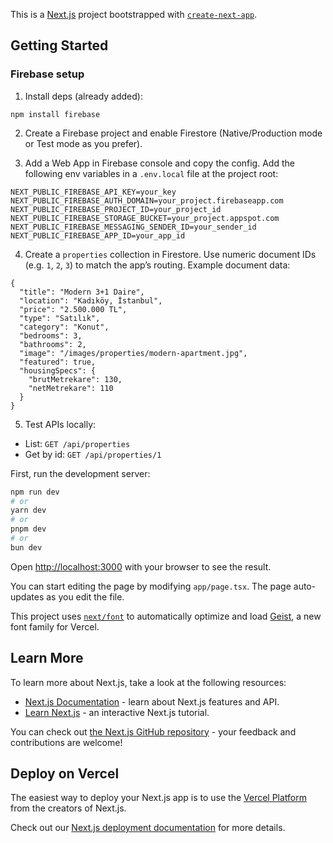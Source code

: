 This is a [Next.js](https://nextjs.org) project bootstrapped with [`create-next-app`](https://nextjs.org/docs/app/api-reference/cli/create-next-app).

## Getting Started

### Firebase setup

1. Install deps (already added):

```
npm install firebase
```

2. Create a Firebase project and enable Firestore (Native/Production mode or Test mode as you prefer).

3. Add a Web App in Firebase console and copy the config. Add the following env variables in a `.env.local` file at the project root:

```
NEXT_PUBLIC_FIREBASE_API_KEY=your_key
NEXT_PUBLIC_FIREBASE_AUTH_DOMAIN=your_project.firebaseapp.com
NEXT_PUBLIC_FIREBASE_PROJECT_ID=your_project_id
NEXT_PUBLIC_FIREBASE_STORAGE_BUCKET=your_project.appspot.com
NEXT_PUBLIC_FIREBASE_MESSAGING_SENDER_ID=your_sender_id
NEXT_PUBLIC_FIREBASE_APP_ID=your_app_id
```

4. Create a `properties` collection in Firestore. Use numeric document IDs (e.g. `1`, `2`, `3`) to match the app’s routing. Example document data:

```
{
  "title": "Modern 3+1 Daire",
  "location": "Kadıköy, İstanbul",
  "price": "2.500.000 TL",
  "type": "Satılık",
  "category": "Konut",
  "bedrooms": 3,
  "bathrooms": 2,
  "image": "/images/properties/modern-apartment.jpg",
  "featured": true,
  "housingSpecs": {
    "brutMetrekare": 130,
    "netMetrekare": 110
  }
}
```

5. Test APIs locally:

- List: `GET /api/properties`
- Get by id: `GET /api/properties/1`

First, run the development server:

```bash
npm run dev
# or
yarn dev
# or
pnpm dev
# or
bun dev
```

Open [http://localhost:3000](http://localhost:3000) with your browser to see the result.

You can start editing the page by modifying `app/page.tsx`. The page auto-updates as you edit the file.

This project uses [`next/font`](https://nextjs.org/docs/app/building-your-application/optimizing/fonts) to automatically optimize and load [Geist](https://vercel.com/font), a new font family for Vercel.

## Learn More

To learn more about Next.js, take a look at the following resources:

- [Next.js Documentation](https://nextjs.org/docs) - learn about Next.js features and API.
- [Learn Next.js](https://nextjs.org/learn) - an interactive Next.js tutorial.

You can check out [the Next.js GitHub repository](https://github.com/vercel/next.js) - your feedback and contributions are welcome!

## Deploy on Vercel

The easiest way to deploy your Next.js app is to use the [Vercel Platform](https://vercel.com/new?utm_medium=default-template&filter=next.js&utm_source=create-next-app&utm_campaign=create-next-app-readme) from the creators of Next.js.

Check out our [Next.js deployment documentation](https://nextjs.org/docs/app/building-your-application/deploying) for more details.
